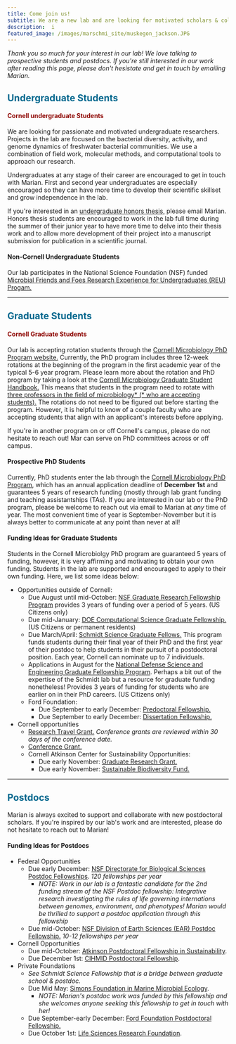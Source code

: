 ```yaml
---
title: Come join us!
subtitle: We are a new lab and are looking for motivated scholars & collaborators! 
description:  i
featured_image: /images/marschmi_site/muskegon_jackson.JPG
---
```



*Thank you so much for your interest in our lab! We love talking to prospective students and postdocs. If you're still interested in our work after reading this page, please don't hesistate and get in touch by emailing Marian.* 


<h2 style="color:#03688E;">Undergraduate Students</h2>


<h4 style="color:#8E0703;">Cornell undergraduate Students</h4>

We are looking for passionate and motivated undergraduate researchers. Projects in the lab are focused on the bacterial diversity, activity, and genome dynamics of freshwater bacterial communities. We use a combination of field work, molecular methods, and computational tools to approach our research. 

Undergraduates at any stage of their career are encouraged to get in touch with Marian. First and second year undergraduates are especially encouraged so they can have more time to develop their scientific skillset and grow independence in the lab. 

If you're interested in an <a href="https://biology.cornell.edu/research/honors/">undergraduate honors thesis,</a> please email Marian. Honors thesis students are encouraged to work in the lab full time during the summer of their junior year to have more time to delve into their thesis work and to allow more development of their project into a manuscript submission for publication in a scientific journal.


#### Non-Cornell Undergraduate Students

Our lab participates in the National Science Foundation (NSF) funded <a href="https://cihmid.cornell.edu/academics-programs/undergraduate-programs/mff-reu-microbial-friends-foes-research-experience-for-undergraduates-non-cu-students/microbial-friends-foes-research-experiences-for-undergraduates-application/">Microbial Friends and Foes Research Experience for Undergraduates (REU) Progam.</a> 



***

<h2 style="color:#03688E;">Graduate Students</h2>



<h4 style="color:#8E0703;">Cornell Graduate Students</h4>

Our lab is accepting rotation students through the <a href="https://micro.cornell.edu/academics/graduate">Cornell Microbiology PhD Program website.</a> Currently, the PhD program includes three 12-week rotations at the beginning of the program in the first academic year of the typical 5-6 year program. Please learn more about the rotation and PhD program by taking a look at the <a href="https://acrobat.adobe.com/link/track?uri=urn%3Aaaid%3Ascds%3AUS%3A3bebf60f-c7f7-44b5-85c6-4a1352987bab&viewer%21megaVerb=group-discover">Cornell Microbiology Graduate Student Handbook.</a> This means that students in the program need to rotate with <a href="https://cals.cornell.edu/microbiology/academics/graduate/graduate-field-faculty">three professors in the field of microbiology* (* who are accepting students).</a> The rotations do not need to be figured out before starting the program. However, it is helpful to know of a couple faculty who are accepting students that align with an applicant's interests before applying.

If you're in another program on or off Cornell's campus, please do not hesitate to reach out! Mar can serve on PhD committees across or off campus. 


#### Prospective PhD Students

Currently, PhD students enter the lab through the <a href="https://micro.cornell.edu/academics/graduate/admissions">Cornell Microbiology PhD Program</a>, which has an annual application deadline of **December 1st** and guarantees 5 years of research funding (mostly through lab grant funding and teaching assistantships (TAs). If you are interested in our lab or the PhD program, please be welcome to reach out via email to Marian at *any* time of year. The most convenient time of year is September-November but it is always better to communicate at any point than never at all!

#### Funding Ideas for Graduate Students

Students in the Cornell Microbiolgy PhD program are guaranteed 5 years of funding, however, it is very affirming and motivating to obtain your own funding. Students in the lab are supported and encouraged to apply to their own funding. Here, we list some ideas below:


- Opportunities outside of Cornell:
	- Due August until mid-October: <a href="https://www.nsfgrfp.org/">NSF Graduate Research Fellowship Program</a> provides 3 years of funding over a period of 5 years. (US Citizens only)
	- Due mid-January: <a href="https://www.krellinst.org/csgf/">DOE Computational Science Graduate Fellowship.</a> (US Citizens or permanent residents)   
	- Due March/April: <a href="https://schmidtsciencefellows.org/">Schmidt Science Graduate Fellows.</a> This program funds students during their final year of their PhD and the first year of their postdoc to help students in their pursuit of a postdoctoral position. Each year, Cornell can nominate up to 7 individuals. 
	- Applications in August for the <a href="https://ndseg.org/">National Defense Science and Engineering Graduate Fellowship Program</a>. Perhaps a bit out of the expertise of the Schmidt lab but a resource for graduate funding nonetheless! Provides 3 years of funding for students who are earlier on in their PhD careers. (US Citizens only)
	- Ford Foundation:
		- Due September to early December: <a href="https://sites.nationalacademies.org/PGA/FordFellowships/PGA_171962">Predoctoral Fellowship.</a>  
		- Due September to early December: <a href="https://sites.nationalacademies.org/PGA/FordFellowships/PGA_171939">Dissertation Fellowship.</a>  
- Cornell opportunities  
	- <a href="https://gradschool.cornell.edu/financial-support/travel-funding-opportunities/">Research Travel Grant.</a> *Conference grants are reviewed within 30 days of the conference date.*
	- <a href="https://gradschool.cornell.edu/financial-support/travel-funding-opportunities/">Conference Grant.</a>
	- Cornell Atkinson Center for Sustainability Opportunities:  
		- Due early November: <a href="https://atkinson.cornell.edu/cornell-atkinson-graduate-research-grants-2024-rfp/">Graduate Research Grant.</a>  
		- Due early November: <a href="https://www.atkinson.cornell.edu/cornell-atkinson-sustainable-biodiversity-fund-2024-rfp/">Sustainable Biodiversity Fund.</a>


***

<h2 style="color:#03688E;">Postdocs</h2>

Marian is always excited to support and collaborate with new postdoctoral scholars. If you're inspired by our lab's work and are interested, please do not hesitate to reach out to Marian!

#### Funding Ideas for Postdocs

- Federal Opportunities  
	- Due early December: <a href="https://beta.nsf.gov/funding/opportunities/postdoctoral-research-fellowships-biology-prfb">NSF Directorate for Biological Sciences Postdoc Fellowships</a>. *120 fellowships per year*
		- *NOTE: Work in our lab is a fantastic candidate for the 2nd funding stream of the NSF Postdoc fellowship: Integrative research investigating the rules of life governing internations between genomes, environment, and phenotypes! Marian would be thrilled to support a postdoc application through this fellowship*  
	- Due mid-October: <a href="https://beta.nsf.gov/funding/opportunities/ear-postdoctoral-fellowships-ear-pf">NSF Division of Earth Sciences (EAR) Postdoc Fellowship.</a> *10-12 fellowships per year*
- Cornell Opportunities 
	- Due mid-October: <a href="https://www.atkinson.cornell.edu/grants/postdocs/postdoctoral-fellowships/">Atkinson Postdoctoral Fellowship in Sustainability</a>.  
	- Due December 1st: <a href="https://cihmid.cornell.edu/?programs=cihmid-postdoctoral-fellows-program">CIHMID Postdoctoral Fellowship</a>.
- Private Foundations  
	- *See Schmidt Science Fellowship that is a bridge between graduate school & postdoc.*
	- Due Mid May: <a href="https://www.simonsfoundation.org/grant/simons-postdoctoral-fellowships-in-marine-microbial-ecology/">Simons Foundation in Marine Microbial Ecology</a>. 
		- *NOTE: Marian's postdoc work was funded by this fellowship and she welcomes anyone seeking this fellowship to get in touch with her!*
	- Due September-early December: <a href="https://sites.nationalacademies.org/PGA/FordFellowships/PGA_171940"> Ford Foundation Postdoctoral Fellowship.</a>  
	- Due October 1st: <a href="https://lsrf.org/apply/">Life Sciences Research Foundation</a>. 